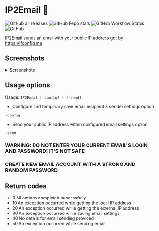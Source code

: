 # IP2Email :email:

![GitHub all releases](https://img.shields.io/github/downloads/oz-zo/IP2Email/total?color=%230f80c0&style=for-the-badge)
![GitHub Repo stars](https://img.shields.io/github/stars/oz-zo/IP2Email?style=for-the-badge)
![GitHub Workflow Status](https://img.shields.io/github/workflow/status/oz-zo/IP2Email/Build?style=for-the-badge)
![GitHub](https://img.shields.io/github/license/oz-zo/IP2Email?style=for-the-badge)

IP2Email sends an email with your public IP address got by <https://ifconfig.me>

## Screenshots

<details>
  <summary>Screenshots</summary>

![Image](https://github.com/oz-zo/scrn/raw/main/screenshots/ip2email-view.png)
![Image](https://github.com/oz-zo/scrn/raw/main/screenshots/ip2email-config.png)
![Image](https://github.com/oz-zo/scrn/raw/main/screenshots/ip2email-send.png)
![Image](https://github.com/oz-zo/scrn/raw/main/screenshots/ip2email-help.png)

![Image](https://i.imgur.com/DpV0UJw.png)
</details>

## Usage options

Usage: `IP2Email [-config] | [-send]`

* Configure and temporary save email recipient & sender settings option

```shell
-config
```

* Send your public IP address within configured email settings option

```shell
-send
```

### WARNING: DO NOT ENTER YOUR CURRENT EMAIL'S LOGIN AND PASSWORD! IT'S NOT SAFE

### CREATE NEW EMAIL ACCOUNT WITH A STRONG AND RANDOM PASSWORD

## Return codes

* 0 All actions completed successfully
* 10 An exception occurred while getting the local IP address
* 20 An exception occurred while getting the external IP address
* 30 An exception occurred while saving email settings
* 40 No details for email sending provided
* 50 An exception occurred while sending email
